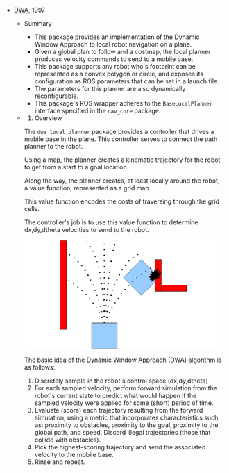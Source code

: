 
- [DWA](http://wiki.ros.org/dwa_local_planner), 1997
    - Summary
        - This package provides an implementation of the Dynamic Window Approach to local robot navigation on a plane.
        - Given a global plan to follow and a costmap, the local planner produces velocity commands to send to a mobile base.
        - This package supports any robot who's footprint can be represented as a convex polygon or circle, and exposes its configuration as ROS parameters that can be set in a launch file.
        - The parameters for this planner are also dynamically reconfigurable.
        - This package's ROS wrapper adheres to the `BaseLocalPlanner` interface specified in the `nav_core` package.
    - 1. Overview

        The `dwa_local_planner` package provides a controller that drives a mobile base in the plane. This controller serves to connect the path planner to the robot. 

        Using a map, the planner creates a kinematic trajectory for the robot to get from a start to a goal location. 

        Along the way, the planner creates, at least locally around the robot, a value function, represented as a grid map. 

        This value function encodes the costs of traversing through the grid cells. 

        The controller's job is to use this value function to determine dx,dy,dtheta velocities to send to the robot.

        ![Local%20planner%201d0461139f5e4eebbe992cc8eea2fc76/Untitled%203.png](../assets/img/Untitled%203.png)

        The basic idea of the Dynamic Window Approach (DWA) algorithm is as follows:

        1. Discretely sample in the robot's control space (dx,dy,dtheta)
        2. For each sampled velocity, perform forward simulation from the robot's current state to predict what would happen if the sampled velocity were applied for some (short) period of time.
        3. Evaluate (score) each trajectory resulting from the forward simulation, using a metric that incorporates characteristics such as: proximity to obstacles, proximity to the goal, proximity to the global path, and speed. Discard illegal trajectories (those that collide with obstacles).
        4. Pick the highest-scoring trajectory and send the associated velocity to the mobile base.
        5. Rinse and repeat.
